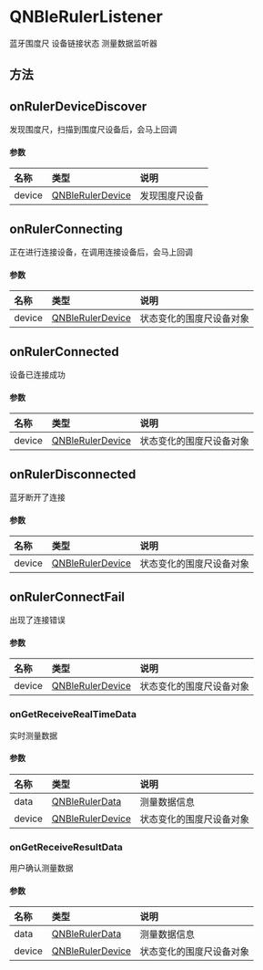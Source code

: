 # QNBleRulerListener

蓝牙围度尺 设备链接状态 测量数据监听器

## 方法

## onRulerDeviceDiscover

发现围度尺，扫描到围度尺设备后，会马上回调

#### 参数

|名称|类型|说明|
|:--|:--|:--|
|device| [QNBleRulerDevice](./QNBleRulerDevice.md)| 发现围度尺设备 |

## onRulerConnecting

正在进行连接设备，在调用连接设备后，会马上回调

#### 参数

|名称|类型|说明|
|:--|:--|:--|
|device| [QNBleRulerDevice](./QNBleRulerDevice.md)| 状态变化的围度尺设备对象|

## onRulerConnected

设备已连接成功

#### 参数

|名称|类型|说明|
|:--|:--|:--|
|device| [QNBleRulerDevice](./QNBleRulerDevice.md)| 状态变化的围度尺设备对象|

## onRulerDisconnected

蓝牙断开了连接

#### 参数

|名称|类型|说明|
|:--|:--|:--|
|device| [QNBleRulerDevice](./QNBleRulerDevice.md)| 状态变化的围度尺设备对象|

## onRulerConnectFail

出现了连接错误

#### 参数

|名称|类型|说明|
|:--|:--|:--|
|device| [QNBleRulerDevice](./QNBleRulerDevice.md)| 状态变化的围度尺设备对象|


### onGetReceiveRealTimeData

实时测量数据

#### 参数

| 名称   | 类型                            | 说明         |
| :----- | :------------------------------ | :----------- |
| data | [QNBleRulerData](./QNBleRulerData.md) | 测量数据信息 |
|device| [QNBleRulerDevice](./QNBleRulerDevice.md)| 状态变化的围度尺设备对象|

### onGetReceiveResultData

用户确认测量数据

#### 参数

| 名称   | 类型                            | 说明         |
| :----- | :------------------------------ | :----------- |
| data | [QNBleRulerData](./QNBleRulerData.md) | 测量数据信息 |
|device| [QNBleRulerDevice](./QNBleRulerDevice.md)| 状态变化的围度尺设备对象|
